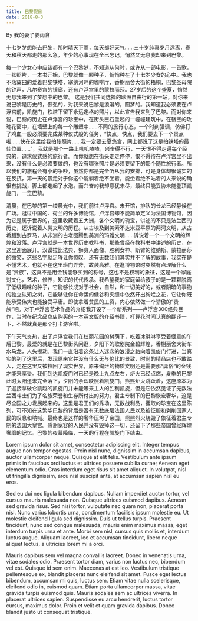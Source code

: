 ```yaml
---
title: 巴黎假日
date: 2018-8-3
---
```


By 我的妻子姜雨含

<!--more-->

十七岁梦想能去巴黎，那时晴天下雨，每天都好天气……三十岁纯真岁月远离，春天和秋天都走的那么急，年少的心事现在全已忘记，悄然又无息我却来到巴黎。


每一个少女心中应该都有一个巴黎梦，不知道从何时，或许从一部电影，一首歌，一张照片，一本书开始，巴黎就像一颗种子，悄悄种在了十七岁少女的心中。我也不落窠臼的爱着巴黎铁塔，塞纳河畔的咖啡厅，香榭丽舍大街的梧桐，巴黎圣母院的钟声，凡尔赛宫的镜廊，还有卢浮宫里的蒙拉丽莎。27岁后的这个盛夏，悄然无息我来到了梦想中的巴黎。
这是我们共同选择的欧洲自由行的第一站，对你来说巴黎是历史的，恢弘的，对我来说巴黎是浪漫的，圆梦的。我知道我必须要在卢浮宫前，凯旋门，铁塔下留下永远定格的照片，以此宣告我来到了巴黎。而对你来说，巴黎的历史在卢浮宫的珍宝中，在街头巨石垒起的一幢幢建筑中，在镂空的玫瑰花窗中，在墙壁上的每一个雕塑中……不同的旅行心态，一个时刻强调，仿佛打了鸡血一般必须要完成某种仪式般的任务，“快点，快点，我们要去下一个景点啦……快在这里给我拍张照片……我一定要去夏悠宫，网上都说了这是拍铁塔的最佳位置……”，我就是那个一路上叽叽喳喳，兴奋得不行，一天恨不得走遍每个经典的，追求仪式感的旅行者。而你就想在街头走走停停，恨不得待在卢浮宫里不出来，没有什么是必须要做的，也没有哪张照片是必须要留下的那个随性旅行者。所以我们的旅程会有小的争吵，虽然你都是完全听从我的安排，可是身体却很诚实的在反抗，第一天的暴走对于你这个能躺着绝不坐着，能坐着绝不站着的人来说的确很有挑战，脚上都走起了水泡。而兴奋的我却意犹未尽，最终只能妥协未能登顶凯旋门，一览巴黎。

清晨，在巴黎的第一缕晨光中，我们前往卢浮宫。未开馆，排队的长龙已经静候在广场。逛过中国的、荷兰的许多博物馆，卢浮宫却不能简单定义为法国博物馆，因为它是属于世界的，这里收藏着五大洲，各个文明的瑰宝，讲述的不只是法兰西的历史，还诉说着人类文明的历程。从古埃及到美索不达米亚平原的两河文明，从古希腊到古罗马，从非洲的古老图腾到美洲的玛雅文明……诉说着一个一个文明的辉煌和没落。卢浮宫就是一本世界历史教科书，那些曾经在教科书中讲述的历史，在这里迎面展开。汉谟拉比法典、狮身人面像、胜利女神、断臂的维纳斯、蒙拉丽莎的微笑，这些名字就足够让你惊叹。还有无数我们其实并不了解的故事，我实在是不懂艺术，也就不在这里班门弄斧，故装高雅。在逛博物馆时突然有点理解什么是“贵族”，这真不是用金钱能够买到的称号，这也不是权利的象征，这是一个家庭对文化，艺术，修养，知识的代代传承。我希望我的家庭留给孩子的是一颗颗脱离了低级趣味的种子，它能够长成对于社会，自然，和一切美好的，或者阴暗的事物的独立认知之树，它能够让你在命运的低谷和夹缝中依然开出绚烂之花，它让你既能承受伟大也能接受平庸。即使拿着贫民的工资，内心依然做一个骄傲的“贵族”吧。对于卢浮宫艺术作品的介绍我开设了一个新系列——卢浮宫300经典巨作，当时在纪念品商店购买的一本英文版的介绍书籍，打算花时间认真的翻译一下，不然就真是那个打卡游客啦。

下午天气炎热，出了卢浮宫我们在杜丽花园的树荫下，吃着冰淇淋享受着惬意的午后巴黎。最爱的就是在巴黎街头闲逛，夕阳下的歌剧院金碧辉煌，香榭丽舍大街车水马龙，人头攒动。我们一直沿着这条让人迷恋的浪漫之路向着凯旋门行进，当真实的到了这里后，发现原来它并没有什么无与伦比的景致，时尚的精品店也不敢踏入，走在这里又被拉回了现实世界，原来绚烂的物质文明还是需要那“庸俗”的金钱才能来享受。我们到达凯旋门时已经是晚上九点左右，炉火已经点燃，夏季的巴黎此时太阳还未完全落下，夕阳的余晖映照着凯旋门，熊熊炉火跳跃着，这座原本为了迎接拿破仑凯越的凯旋门并未能等来主人的胜利凯旋，但是它依然见证了无数法兰西斗士们为了名族荣誉和生存所付出的努力。君主专制下的巴黎恢宏奢华，这是尽全国之力发展起来的，这里是君王们的秀场，无数战利品，攫取的珍宝在这里陈列，可不知在这繁华巴黎的背后是否有无数底层法国人民以及被征服和剥削国家人民的叹息和呐喊。最终也是这样的奢华压垮了帝国，熊熊烈火烧毁了象征着君主专制的法国大皇宫。感谢宽容的人民并没有毁掉这一切，还留下了那些帝国曾经辉煌奢靡的记忆。巴黎的夜幕降临，一天的行程在凯旋门下结束。

Lorem ipsum dolor sit amet, consectetur adipiscing elit. Integer tempus augue non tempor egestas. Proin nisl nunc, dignissim in accumsan dapibus, auctor ullamcorper neque. Quisque at elit felis. Vestibulum ante ipsum primis in faucibus orci luctus et ultrices posuere cubilia curae; Aenean eget elementum odio. Cras interdum eget risus sit amet aliquet. In volutpat, nisl ut fringilla dignissim, arcu nisl suscipit ante, at accumsan sapien nisl eu eros.

Sed eu dui nec ligula bibendum dapibus. Nullam imperdiet auctor tortor, vel cursus mauris malesuada non. Quisque ultrices euismod dapibus. Aenean sed gravida risus. Sed nisi tortor, vulputate nec quam non, placerat porta nisl. Nunc varius lobortis urna, condimentum facilisis ipsum molestie eu. Ut molestie eleifend ligula sed dignissim. Duis ut tellus turpis. Praesent tincidunt, nunc sed congue malesuada, mauris enim maximus massa, eget interdum turpis urna et ante. Morbi sem nisl, cursus quis mollis et, interdum luctus augue. Aliquam laoreet, leo et accumsan tincidunt, libero neque aliquet lectus, a ultricies lorem mi a orci.

Mauris dapibus sem vel magna convallis laoreet. Donec in venenatis urna, vitae sodales odio. Praesent tortor diam, varius non luctus nec, bibendum vel est. Quisque id sem enim. Maecenas at est leo. Vestibulum tristique pellentesque ex, blandit placerat nunc eleifend sit amet. Fusce eget lectus bibendum, accumsan mi quis, luctus sem. Etiam vitae nulla scelerisque, eleifend odio in, euismod quam. Etiam porta ullamcorper massa, vitae gravida turpis euismod quis. Mauris sodales sem ac ultrices viverra. In placerat ultrices sapien. Suspendisse eu arcu hendrerit, luctus tortor cursus, maximus dolor. Proin et velit et quam gravida dapibus. Donec blandit justo ut consequat tristique.
